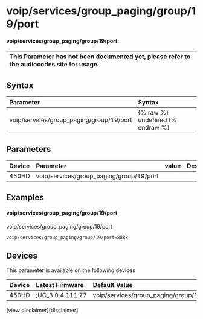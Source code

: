 ﻿---
description: voip/services/group_paging/group/19/port
search:
    keywords: ['voip','services','group_paging','group','19','port']
---

# voip/services/group_paging/group/19/port

#### voip/services/group_paging/group/19/port


| This Parameter has not been documented yet, please refer to the audiocodes site for usage.  |
| :--- |

## Syntax
| Parameter | Syntax |
| :--- | :--- |
|voip/services/group_paging/group/19/port | {% raw %} undefined {% endraw %} |

## Parameters
|Device|Parameter|value|Description|
|:---|:---|:---|:---|
| 450HD | voip/services/group_paging/group/19/port |  |  |

## Examples
#### voip/services/group_paging/group/19/port

voip/services/group_paging/group/19/port

```
voip/services/group_paging/group/19/port=8888
```

## Devices
This parameter is available on the following devices

| Device | Latest Firmware | Default Value |
|:---|:---|:---|
| 450HD | ;UC_3.0.4.111.77 | voip/services/group_paging/group/19/port=8888 

(view disclaimer)[disclaimer]
